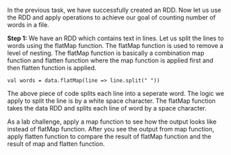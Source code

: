 In the previous task, we have successfully created an RDD. Now let us use the RDD and apply operations to achieve our goal of counting number of words in a file.

**Step 1:** We have an RDD which contains text in lines. Let us split the lines to words using the flatMap function. The flatMap function is used to remove a level of nesting. The flatMap function is basically a combination map function and flatten function where the map function is applied first and then flatten function is applied.

```
val words = data.flatMap(line => line.split(" "))
```

The above piece of code splits each line into a seperate word. The logic we apply to split the line is by a white space character. The flatMap function takes the data RDD and splits each line of word by a space character.

As a lab challenge, apply a map function to see how the output looks like instead of flatMap function. After you see the output from map function, apply flatten function to compare the result of flatMap function and the result of map and flatten function.
